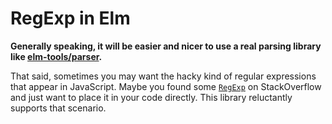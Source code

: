# RegExp in Elm

**Generally speaking, it will be easier and nicer to use a real parsing library like [elm-tools/parser][elm].**

[elm]: http://package.elm-lang.org/packages/elm-tools/parser/latest

That said, sometimes you may want the hacky kind of regular expressions that appear in JavaScript. Maybe you found some [`RegExp`][js] on StackOverflow and just want to place it in your code directly. This library reluctantly supports that scenario.

[js]: https://developer.mozilla.org/en-US/docs/Web/JavaScript/Reference/Global_Objects/RegExp
